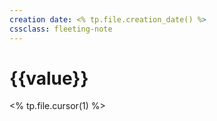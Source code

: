```yaml
---
creation date: <% tp.file.creation_date() %>
cssclass: fleeting-note
---
```

# {{value}}

<% tp.file.cursor(1) %>
